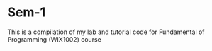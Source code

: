 # Sem-1
This is a compilation of my lab and tutorial code for Fundamental of Programming (WIX1002) course
